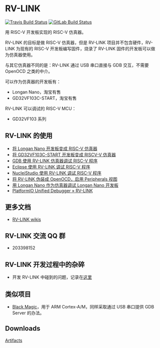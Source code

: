 # RV-LINK

[![Travis Build Status](https://travis-ci.com/michahoiting/rv-link.svg?branch=master)](https://travis-ci.com/michahoiting/rv-link)
[![GitLab Build Status](https://gitlab.melroy.org/micha/rv-link/badges/master/pipeline.svg)](https://gitlab.melroy.org/micha/rv-link/badges/master/pipeline.svg)

用 RISC-V 开发板实现的 RISC-V 仿真器。

RV-LINK 的目标是做 RISC-V 仿真器，但是 RV-LINK 项目并不包含硬件，RV-LINK 为现有的 RISC-V 开发板编写固件，烧录了 RV-LINK 固件的开发板可以做为仿真器使用。

与其它仿真器不同的是：RV-LINK 通过 USB 串口直接与 GDB 交互，不需要 OpenOCD 之类的中介。

可以作为仿真器的开发板有：
- Longan Nano，淘宝有售
- GD32VF103C-START，淘宝有售

RV-LINK 可以调试的 RISC-V MCU：
- GD32VF103 系列

## RV-LINK 的使用

- [将 Longan Nano 开发板变成 RISC-V 仿真器](https://gitee.com/zoomdy/RV-LINK/wikis/将%20Longan%20Nano%20开发板变成%20RISC-V%20仿真器?sort_id=1667644)
- [将 GD32VF103C-START 开发板变成 RISCV-V 仿真器](https://gitee.com/zoomdy/RV-LINK/wikis/将%20GD32VF103C-START%20开发板变成%20RISCV-V%20仿真器?sort_id=1667646)
- [GDB 使用 RV-LINK 仿真器调试 RISC-V 程序](https://gitee.com/zoomdy/RV-LINK/wikis/GDB%20使用%20RV-LINK%20仿真器调试%20RISC-V%20程序?sort_id=1667650)
- [Eclipse 使用 RV-LINK 调试 RISC-V 程序](https://gitee.com/zoomdy/RV-LINK/wikis/Eclipse%20使用%20RV-LINK%20调试%20RISC-V%20程序?sort_id=1667649)
- [NucleiStudio 使用 RV-LINK 调试 RISC-V 程序](https://gitee.com/zoomdy/RV-LINK/wikis/NucleiStudio%20使用%20RV-LINK%20调试%20RISC-V%20程序?sort_id=1667651)
- [将 RV-LINK 伪装成 OpenOCD，启用 Peripherals 视图](https://gitee.com/zoomdy/RV-LINK/wikis/将%20RV-LINK%20伪装成%20OpenOCD%EF%BC%8C启用%20Peripherals%20视图?sort_id=1667653)
- [用 Longan Nano 作为仿真器调试 Longan Nano 开发板](http://longan.sipeed.com/zh/get_started/rv-link.html)
- [PlatformIO Unified Debugger » RV-LINK](https://docs.platformio.org/en/latest/plus/debug-tools/rv-link.html)

## 更多文档
 - [RV-LINK wikis](https://gitee.com/zoomdy/RV-LINK/wikis)

## RV-LINK 交流 QQ 群
 - 203398152

## RV-LINK 开发过程中的杂碎

- 开发 RV-LINK 中碰到的问题，记录在[这里](https://blog.csdn.net/zoomdy/article/category/9258422)

## 类似项目
- [Black Magic](https://github.com/blacksphere/blackmagic)，用于 ARM Cortex-A/M，同样采取通过 USB 串口提供 GDB Server 的办法。

## Downloads
[Artifacts](https://gitlab.melroy.org/micha/rv-link/-/jobs/artifacts/master/download?job=build)
